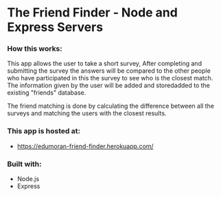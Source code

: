 # The Friend Finder - Node and Express Servers

### How this works:

This app allows the user to take a short survey, After completing and submitting the survey the answers will be compared to the other people who have participated in this the survey to see who is the closest match. The information given by the user will be added and storedadded to the existing "friends" database.

The friend matching is done by calculating the difference between all the surveys and matching the users with the closest results.

### This app is hosted at:
* https://edumoran-friend-finder.herokuapp.com/

### Built with:

* Node.js
* Express


